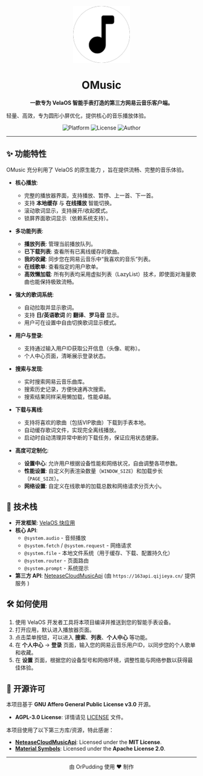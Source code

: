 <p align="center">
  <img src="./src/common/icon.png" alt="OMusic Logo" width="150">
</p>

<h1 align="center">OMusic</h1>

<p align="center">
  <strong>一款专为 VelaOS 智能手表打造的第三方网易云音乐客户端。</strong>
    

  轻量、高效，专为圆形小屏优化，提供核心的音乐播放体验。
</p>

<p align="center">
    <img src="https://img.shields.io/badge/platform-VelaOS-blue.svg" alt="Platform">
    <img src="https://img.shields.io/badge/license-AGPL--3.0-red.svg" alt="License">
    <img src="https://img.shields.io/badge/author-OrPudding-orange.svg" alt="Author">
</p>

---

## ✨ 功能特性

OMusic 充分利用了 VelaOS 的原生能力 ，旨在提供流畅、完整的音乐体验。

- **核心播放**:
  - 完整的播放器界面，支持播放、暂停、上一首、下一首。
  - 支持 **本地缓存** 与 **在线播放** 智能切换。
  - 滚动歌词显示，支持展开/收起模式。
  - 锁屏界面歌词显示（依赖系统支持）。

- **多功能列表**:
  - **播放列表**: 管理当前播放队列。
  - **已下载列表**: 查看所有已离线缓存的歌曲。
  - **我的收藏**: 同步您在网易云音乐中“我喜欢的音乐”列表。
  - **在线歌单**: 查看指定的用户歌单。
  - **高效懒加载**: 所有列表均采用虚拟列表（LazyList）技术，即使面对海量歌曲也能保持极致流畅。

- **强大的歌词系统**:
  - 自动拉取并显示歌词。
  - 支持 **日/英语歌词** 的 **翻译**、**罗马音** 显示。
  - 用户可在设置中自由切换歌词显示模式。

- **用户与登录**:
  - 支持通过输入用户ID获取公开信息（头像、昵称）。
  - 个人中心页面，清晰展示登录状态。

- **搜索与发现**:
  - 实时搜索网易云音乐曲库。
  - 搜索历史记录，方便快速再次搜索。
  - 搜索结果同样采用懒加载，性能卓越。

- **下载与离线**:
  - 支持将喜欢的歌曲（包括VIP歌曲）下载到手表本地。
  - 自动缓存歌词文件，实现完全离线播放。
  - 启动时自动清理异常中断的下载任务，保证应用状态健康。

- **高度可定制化**:
  - **设置中心**: 允许用户根据设备性能和网络状况，自由调整各项参数。
  - **性能设置**: 自定义列表渲染数量（`WINDOW_SIZE`）和加载步长（`PAGE_SIZE`）。
  - **网络设置**: 自定义在线歌单的加载总数和网络请求分页大小。

## 🚀 技术栈

- **开发框架**: [VelaOS 快应用](https://iot.mi.com/vela/quickapp/ )
- **核心 API**:
  - `@system.audio` - 音频播放
  - `@system.fetch` / `@system.request` - 网络请求
  - `@system.file` - 本地文件系统（用于缓存、下载、配置持久化）
  - `@system.router` - 页面路由
  - `@system.prompt` - 系统提示
- **第三方 API**: [NeteaseCloudMusicApi](https://github.com/Binaryify/NeteaseCloudMusicApi ) (由 `https://163api.qijieya.cn/` 提供服务 )

## 🛠️ 如何使用

1.  使用 VelaOS 开发者工具将本项目编译并推送到您的智能手表设备。
2.  打开应用，默认进入播放器页面。
3.  点击菜单按钮，可以进入 **搜索**、**列表**、**个人中心** 等功能。
4.  在 **个人中心** -> **登录** 页面，输入您的网易云音乐用户ID，以同步您的个人歌单和收藏。
5.  在 **设置** 页面，根据您的设备型号和网络环境，调整性能与网络参数以获得最佳体验。

## 📜 开源许可

本项目基于 **GNU Affero General Public License v3.0** 开源。

- **AGPL-3.0 License**: 详情请见 [LICENSE](LICENSE) 文件。

本项目使用了以下第三方库/资源，特此感谢：

- **[NeteaseCloudMusicApi](https://github.com/Binaryify/NeteaseCloudMusicApi )**: Licensed under the **MIT License**.
- **[Material Symbols](https://fonts.google.com/icons )**: Licensed under the **Apache License 2.0**.

---

<p align="center">
  由 OrPudding 使用 ❤️ 制作
</p>
